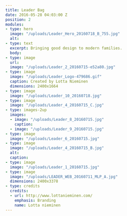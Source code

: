```yaml
---
title: Leader Bag
date: 2016-05-28 04:03:00 Z
position: 2
modules:
- type: hero
  image: "/uploads/Leader_Hero_20160718_B_755.jpg"
  alt: 
- type: text
  excerpt: Bringing good design to modern families.
  body: 
- type: image
  url: 
  image: "/uploads/Leader_2_20160715-e52a80.jpg"
- type: image
  image: "/uploads/Leader_Logo-479686.gif"
  caption: Created by Lotta Nieminen
  dimensions: 2400x1664
- type: image
  image: "/uploads/Leader_10_20160718.jpg"
- type: image
  image: "/uploads/Leader_4_20160715_C.jpg"
- type: images-2up
  images:
  - image: "/uploads/Leader_8_20160715.jpg"
    caption: 
  - image: "/uploads/Leader_9_20160715.jpg"
- type: image
  image: "/uploads/Leader_6_20160715.jpg"
- type: image
  image: "/uploads/Leader_4_20160715_B.jpg"
  alt: 
  caption: 
- type: image
  image: "/uploads/Leader_1_20160715.jpg"
- type: image
  image: "/uploads/LEADER_WEB_20160711_MLP_A.jpg"
  dimensions: 2400x3378
- type: credits
  credits:
  - url: http://www.lottanieminen.com/
    emphasis: Branding
    name: Lotta nieminen
---
```


